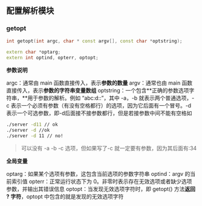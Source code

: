 ## 配置解析模块

### getopt

```cpp
int getopt(int argc, char * const argv[], const char *optstring);
 
extern char *optarg;
extern int optind, opterr, optopt;
```

**参数说明**

argc：通常由 main 函数直接传入，表示**参数的数量**
argv：通常也由 main 函数直接传入，表示**参数的字符串变量数组**
optstring：一个包含**正确的参数选项字符串，**用于参数的解析。例如 “abc:d::”，其中 -a，-b 就表示两个普通选项，-c 表示一个必须有参数（有没有空格都行）的选项，因为它后面有一个冒号。-d 表示一个可选参数，即-d后面接不接参数都行，但是若接参数中间不能有空格如

```sh
./server -d11 // ok
./server -d //ok
./server -d 11 // no!
```



> 可以没有 -a -b -c 选项，但如果写了-c 就一定要有参数，因为其后面有:34

**全局变量**

optarg：如果某个选项有参数，这包含当前选项的参数字符串
optind：argv 的当前索引值
opterr：正常运行状态下为 0。非零时表示存在无效选项或者缺少选项参数，并输出其错误信息
optopt：当发现无效选项字符时，即 getopt() 方法**返回 ? 字符**，optopt 中包含的就是发现的无效选项字符